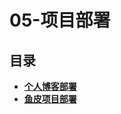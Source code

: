 #  05-项目部署

## 目录

  * [**个人博客部署**](/study/运维/05-项目部署/个人博客部署)
  * [**鱼皮项目部署**](/study/运维/05-项目部署/鱼皮项目部署)